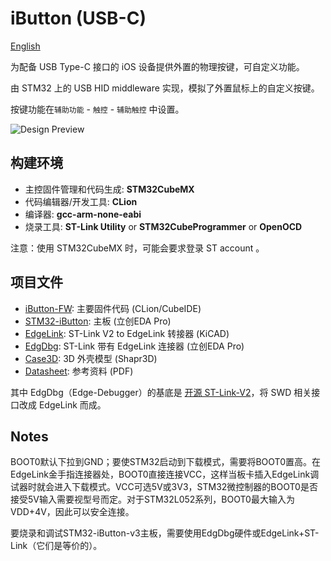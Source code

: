# iButton (USB-C)
 [English](README_EN.md)

为配备 USB Type-C 接口的 iOS 设备提供外置的物理按键，可自定义功能。

由 STM32 上的 USB HID middleware 实现，模拟了外置鼠标上的自定义按键。

按键功能在`辅助功能` - `触控` - `辅助触控` 中设置。



![Design Preview](assets/preview.jpg)



## 构建环境

- 主控固件管理和代码生成: **STM32CubeMX**
- 代码编辑器/开发工具: **CLion**
- 编译器: **gcc-arm-none-eabi**
- 烧录工具: **ST-Link Utility** or **STM32CubeProgrammer** or **OpenOCD**

注意：使用 STM32CubeMX 时，可能会要求登录 ST account 。



## 项目文件

- [iButton-FW](iButton-FW1/): 主要固件代码 (CLion/CubeIDE)
- [STM32-iButton](STM32-iButton-v3/): 主板 (立创EDA Pro)
- [EdgeLink](EdgeLink2/): ST-Link V2 to EdgeLink 转接器 (KiCAD)
- [EdgDbg](EdgDbg3/): ST-Link 带有 EdgeLink 连接器 (立创EDA Pro)
- [Case3D](Case3D/): 3D 外壳模型 (Shapr3D)
- [Datasheet](Datasheet/): 参考资料 (PDF)

其中 EdgDbg（Edge-Debugger）的基底是 [开源 ST-Link-V2](https://oshwhub.com/CYIIOT/ST_LINK-V2_1)，将 SWD 相关接口改成 EdgeLink 而成。



## Notes

BOOT0默认下拉到GND；要使STM32启动到下载模式，需要将BOOT0置高。在EdgeLink金手指连接器处，BOOT0直接连接VCC，这样当板卡插入EdgeLink调试器时就会进入下载模式。VCC可选5V或3V3，STM32微控制器的BOOT0是否接受5V输入需要视型号而定。对于STM32L052系列，BOOT0最大输入为VDD+4V，因此可以安全连接。

要烧录和调试STM32-iButton-v3主板，需要使用EdgDbg硬件或EdgeLink+ST-Link（它们是等价的）。
